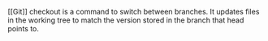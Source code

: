 [[Git]] checkout is a command to switch between branches. It updates files in the working tree to match the version stored in the branch that head points to.